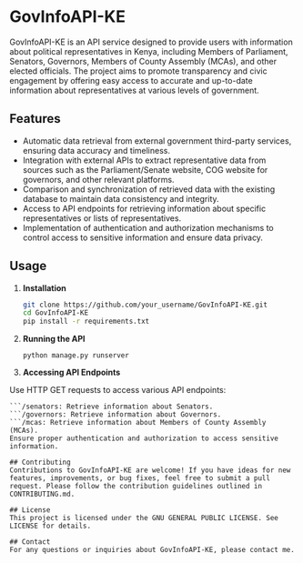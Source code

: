 # GovInfoAPI-KE

GovInfoAPI-KE is an API service designed to provide users with information about political representatives in Kenya, including Members of Parliament, Senators, Governors, Members of County Assembly (MCAs), and other elected officials. The project aims to promote transparency and civic engagement by offering easy access to accurate and up-to-date information about representatives at various levels of government.

## Features

- Automatic data retrieval from external government third-party services, ensuring data accuracy and timeliness.
- Integration with external APIs to extract representative data from sources such as the Parliament/Senate website, COG website for governors, and other relevant platforms.
- Comparison and synchronization of retrieved data with the existing database to maintain data consistency and integrity.
- Access to API endpoints for retrieving information about specific representatives or lists of representatives.
- Implementation of authentication and authorization mechanisms to control access to sensitive information and ensure data privacy.

## Usage

1. **Installation**

   ```bash
   git clone https://github.com/your_username/GovInfoAPI-KE.git
   cd GovInfoAPI-KE
   pip install -r requirements.txt

2. **Running the API**
   ```
   python manage.py runserver

3. **Accessing API Endpoints**

Use HTTP GET requests to access various API endpoints:
```/mps: Retrieve information about Members of Parliament.
```/senators: Retrieve information about Senators.
```/governors: Retrieve information about Governors.
```/mcas: Retrieve information about Members of County Assembly (MCAs).
Ensure proper authentication and authorization to access sensitive information.

## Contributing
Contributions to GovInfoAPI-KE are welcome! If you have ideas for new features, improvements, or bug fixes, feel free to submit a pull request. Please follow the contribution guidelines outlined in CONTRIBUTING.md.

## License
This project is licensed under the GNU GENERAL PUBLIC LICENSE. See LICENSE for details.

## Contact
For any questions or inquiries about GovInfoAPI-KE, please contact me.
